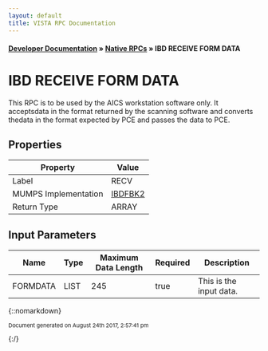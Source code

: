 ```yaml
---
layout: default
title: VISTA RPC Documentation
---
```


#### [Developer Documentation](../index) &#187; [Native RPCs](TableOfContents) &#187; IBD RECEIVE FORM DATA<br/>
# IBD RECEIVE FORM DATA

This RPC is to be used by the AICS workstation software only.  It acceptsdata in the format returned by the scanning software and converts thedata in the format expected by PCE and passes the data to PCE.

## Properties

Property | Value
--- | ---
Label | RECV
MUMPS Implementation | [IBDFBK2](http://code.osehra.org/dox/Routine_IBDFBK2_source.html)
Return Type | ARRAY


## Input Parameters

Name | Type | Maximum Data Length | Required | Description
--- | --- | --- | --- | ---
FORMDATA | LIST | 245 | true | This is the input data.



{::nomarkdown} <br/><p style="font-size: 11px">Document generated on August 24th 2017, 2:57:41 pm</p>{:/}